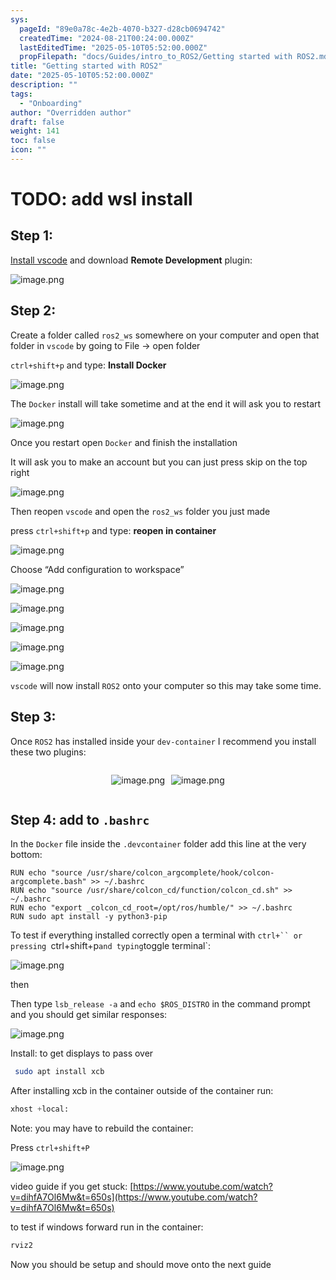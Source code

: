 ```yaml
---
sys:
  pageId: "89e0a78c-4e2b-4070-b327-d28cb0694742"
  createdTime: "2024-08-21T00:24:00.000Z"
  lastEditedTime: "2025-05-10T05:52:00.000Z"
  propFilepath: "docs/Guides/intro_to_ROS2/Getting started with ROS2.md"
title: "Getting started with ROS2"
date: "2025-05-10T05:52:00.000Z"
description: ""
tags:
  - "Onboarding"
author: "Overridden author"
draft: false
weight: 141
toc: false
icon: ""
---
```


# TODO: add wsl install

## Step 1:

[Install vscode](https://code.visualstudio.com/download) and download **Remote Development** plugin:

![image.png](https://prod-files-secure.s3.us-west-2.amazonaws.com/d518164a-d88e-44d1-a4ee-3adb3bd8bce0/efb52993-1881-4a40-b95e-6f020334f022/image.png?X-Amz-Algorithm=AWS4-HMAC-SHA256&X-Amz-Content-Sha256=UNSIGNED-PAYLOAD&X-Amz-Credential=ASIAZI2LB466UA4TWZG6%2F20250602%2Fus-west-2%2Fs3%2Faws4_request&X-Amz-Date=20250602T042030Z&X-Amz-Expires=3600&X-Amz-Security-Token=IQoJb3JpZ2luX2VjEBsaCXVzLXdlc3QtMiJIMEYCIQCQVcixe6fJBiyJN8Dm86a8U%2Fyo%2F17NaWS5MkeBpZH6bgIhAOVxMHI2iv6rwHKmpBV0LjLh5DlamSLbhIFG057OeUM6KogECOT%2F%2F%2F%2F%2F%2F%2F%2F%2F%2FwEQABoMNjM3NDIzMTgzODA1IgzDaKoTuNKhsWA%2F0mAq3AMOz5ld3BC1jwlViWEgACsv1kcbKVRfvdvm0WMw496FZWPwdZz4JfrQZedvdr%2FUoUw3O%2BrRxVFV871J4F1dvpxMLOtWbGVK51KgfVW66wr%2FYpalsSkmcayVxSjZv0AHdrOCxJrtQ39YUaA5EWhzGqa0eiuPMNFPZI13jqGcpsuITN4MdAYmtGSNdUhaUyct0I8Vkc3xRtUyuOkEHjmgjtnVraxq4AvduzJ0689hZgmmOw7SueHi%2Bwd6cvfEDa48p%2BCJP2i53krV4E2y5Z0moYlN%2BExQkAQAc%2B83aHoUNLNf7JyOS4nCr%2FXHXiw5MdHJGdx4AcJJ3c9RWpuCSYMxJ0L4g11zlRSulhjc83wouZioUT1lSj97YOBGwmv%2B3ugtXzyM1jbfM42ffPGx498rNKUvM2sMhxaKGshQEUFn9HydinMUdl3Cw9IiY10B%2B9CACVIMhobTWdAr9tJ9935hFy20bgL8toMEqi6fU2TuhBl1SbX6f%2FhaVHxNsDKaIcKjnV7EWQda%2FdOGZRpNzwLEURDb8oFkIe5uxzvlI%2B3JHWBTXU7Met9%2FlZZOc4x%2F7r6%2FSt9Wx8on8XJdQx%2FpI8fVzdUBjoGKaqB4axhtSXIovCAtBDAuARvU0AIu2B%2FWIjC5r%2FTBBjqkAblefBI3JcQGnkdsFpY5Kk3gbjJqqsj16Jz8HN530fmr9skhexLpeoGQFLGT0nlm4HavW73GzTZU1xi3kgqPoHeNvMSNxNNnieqd3Ve5QCaLP44VVfUsZ3wHnvQZ5y7iKZ9CSSTVW1zUkf0uk5%2F3b4ota%2Fe8Omo33bIamIivDuxCiapT3TJgtWKd7EJZ7wPUSXJ1d6LGZNOn7TOo5Q8qS7VXjXh%2F&X-Amz-Signature=b655d9162aad17754a2360d98b2e22a27cdec8e24c4453e275b4cf0065c933a6&X-Amz-SignedHeaders=host&x-id=GetObject)

## Step 2:

Create a folder called `ros2_ws` somewhere on your computer and open that folder in `vscode` by going to File → open folder 

`ctrl+shift+p` and type: **Install Docker**

![image.png](https://prod-files-secure.s3.us-west-2.amazonaws.com/d518164a-d88e-44d1-a4ee-3adb3bd8bce0/2269dc0e-1cd5-47ff-bceb-c04ad9b2eab0/image.png?X-Amz-Algorithm=AWS4-HMAC-SHA256&X-Amz-Content-Sha256=UNSIGNED-PAYLOAD&X-Amz-Credential=ASIAZI2LB466UA4TWZG6%2F20250602%2Fus-west-2%2Fs3%2Faws4_request&X-Amz-Date=20250602T042030Z&X-Amz-Expires=3600&X-Amz-Security-Token=IQoJb3JpZ2luX2VjEBsaCXVzLXdlc3QtMiJIMEYCIQCQVcixe6fJBiyJN8Dm86a8U%2Fyo%2F17NaWS5MkeBpZH6bgIhAOVxMHI2iv6rwHKmpBV0LjLh5DlamSLbhIFG057OeUM6KogECOT%2F%2F%2F%2F%2F%2F%2F%2F%2F%2FwEQABoMNjM3NDIzMTgzODA1IgzDaKoTuNKhsWA%2F0mAq3AMOz5ld3BC1jwlViWEgACsv1kcbKVRfvdvm0WMw496FZWPwdZz4JfrQZedvdr%2FUoUw3O%2BrRxVFV871J4F1dvpxMLOtWbGVK51KgfVW66wr%2FYpalsSkmcayVxSjZv0AHdrOCxJrtQ39YUaA5EWhzGqa0eiuPMNFPZI13jqGcpsuITN4MdAYmtGSNdUhaUyct0I8Vkc3xRtUyuOkEHjmgjtnVraxq4AvduzJ0689hZgmmOw7SueHi%2Bwd6cvfEDa48p%2BCJP2i53krV4E2y5Z0moYlN%2BExQkAQAc%2B83aHoUNLNf7JyOS4nCr%2FXHXiw5MdHJGdx4AcJJ3c9RWpuCSYMxJ0L4g11zlRSulhjc83wouZioUT1lSj97YOBGwmv%2B3ugtXzyM1jbfM42ffPGx498rNKUvM2sMhxaKGshQEUFn9HydinMUdl3Cw9IiY10B%2B9CACVIMhobTWdAr9tJ9935hFy20bgL8toMEqi6fU2TuhBl1SbX6f%2FhaVHxNsDKaIcKjnV7EWQda%2FdOGZRpNzwLEURDb8oFkIe5uxzvlI%2B3JHWBTXU7Met9%2FlZZOc4x%2F7r6%2FSt9Wx8on8XJdQx%2FpI8fVzdUBjoGKaqB4axhtSXIovCAtBDAuARvU0AIu2B%2FWIjC5r%2FTBBjqkAblefBI3JcQGnkdsFpY5Kk3gbjJqqsj16Jz8HN530fmr9skhexLpeoGQFLGT0nlm4HavW73GzTZU1xi3kgqPoHeNvMSNxNNnieqd3Ve5QCaLP44VVfUsZ3wHnvQZ5y7iKZ9CSSTVW1zUkf0uk5%2F3b4ota%2Fe8Omo33bIamIivDuxCiapT3TJgtWKd7EJZ7wPUSXJ1d6LGZNOn7TOo5Q8qS7VXjXh%2F&X-Amz-Signature=d79b7af529b641e1d31f4c0526ba67a915fffe167a2aab388b66c49e938694b5&X-Amz-SignedHeaders=host&x-id=GetObject)

The `Docker` install will take sometime and at the end it will ask you to restart

![image.png](https://prod-files-secure.s3.us-west-2.amazonaws.com/d518164a-d88e-44d1-a4ee-3adb3bd8bce0/ed233f78-be33-4b1f-b89c-9c346c0e961e/image.png?X-Amz-Algorithm=AWS4-HMAC-SHA256&X-Amz-Content-Sha256=UNSIGNED-PAYLOAD&X-Amz-Credential=ASIAZI2LB466UA4TWZG6%2F20250602%2Fus-west-2%2Fs3%2Faws4_request&X-Amz-Date=20250602T042030Z&X-Amz-Expires=3600&X-Amz-Security-Token=IQoJb3JpZ2luX2VjEBsaCXVzLXdlc3QtMiJIMEYCIQCQVcixe6fJBiyJN8Dm86a8U%2Fyo%2F17NaWS5MkeBpZH6bgIhAOVxMHI2iv6rwHKmpBV0LjLh5DlamSLbhIFG057OeUM6KogECOT%2F%2F%2F%2F%2F%2F%2F%2F%2F%2FwEQABoMNjM3NDIzMTgzODA1IgzDaKoTuNKhsWA%2F0mAq3AMOz5ld3BC1jwlViWEgACsv1kcbKVRfvdvm0WMw496FZWPwdZz4JfrQZedvdr%2FUoUw3O%2BrRxVFV871J4F1dvpxMLOtWbGVK51KgfVW66wr%2FYpalsSkmcayVxSjZv0AHdrOCxJrtQ39YUaA5EWhzGqa0eiuPMNFPZI13jqGcpsuITN4MdAYmtGSNdUhaUyct0I8Vkc3xRtUyuOkEHjmgjtnVraxq4AvduzJ0689hZgmmOw7SueHi%2Bwd6cvfEDa48p%2BCJP2i53krV4E2y5Z0moYlN%2BExQkAQAc%2B83aHoUNLNf7JyOS4nCr%2FXHXiw5MdHJGdx4AcJJ3c9RWpuCSYMxJ0L4g11zlRSulhjc83wouZioUT1lSj97YOBGwmv%2B3ugtXzyM1jbfM42ffPGx498rNKUvM2sMhxaKGshQEUFn9HydinMUdl3Cw9IiY10B%2B9CACVIMhobTWdAr9tJ9935hFy20bgL8toMEqi6fU2TuhBl1SbX6f%2FhaVHxNsDKaIcKjnV7EWQda%2FdOGZRpNzwLEURDb8oFkIe5uxzvlI%2B3JHWBTXU7Met9%2FlZZOc4x%2F7r6%2FSt9Wx8on8XJdQx%2FpI8fVzdUBjoGKaqB4axhtSXIovCAtBDAuARvU0AIu2B%2FWIjC5r%2FTBBjqkAblefBI3JcQGnkdsFpY5Kk3gbjJqqsj16Jz8HN530fmr9skhexLpeoGQFLGT0nlm4HavW73GzTZU1xi3kgqPoHeNvMSNxNNnieqd3Ve5QCaLP44VVfUsZ3wHnvQZ5y7iKZ9CSSTVW1zUkf0uk5%2F3b4ota%2Fe8Omo33bIamIivDuxCiapT3TJgtWKd7EJZ7wPUSXJ1d6LGZNOn7TOo5Q8qS7VXjXh%2F&X-Amz-Signature=2fe568618d8c8682d058237e990b7280854016c8b9513c0cd7a254b8493a7232&X-Amz-SignedHeaders=host&x-id=GetObject)

Once you restart open `Docker` and finish the installation

It will ask you to make an account but you can just press skip on the top right

![image.png](https://prod-files-secure.s3.us-west-2.amazonaws.com/d518164a-d88e-44d1-a4ee-3adb3bd8bce0/21010ad9-1659-4fd9-9f59-9932a09b2a3d/image.png?X-Amz-Algorithm=AWS4-HMAC-SHA256&X-Amz-Content-Sha256=UNSIGNED-PAYLOAD&X-Amz-Credential=ASIAZI2LB466UA4TWZG6%2F20250602%2Fus-west-2%2Fs3%2Faws4_request&X-Amz-Date=20250602T042030Z&X-Amz-Expires=3600&X-Amz-Security-Token=IQoJb3JpZ2luX2VjEBsaCXVzLXdlc3QtMiJIMEYCIQCQVcixe6fJBiyJN8Dm86a8U%2Fyo%2F17NaWS5MkeBpZH6bgIhAOVxMHI2iv6rwHKmpBV0LjLh5DlamSLbhIFG057OeUM6KogECOT%2F%2F%2F%2F%2F%2F%2F%2F%2F%2FwEQABoMNjM3NDIzMTgzODA1IgzDaKoTuNKhsWA%2F0mAq3AMOz5ld3BC1jwlViWEgACsv1kcbKVRfvdvm0WMw496FZWPwdZz4JfrQZedvdr%2FUoUw3O%2BrRxVFV871J4F1dvpxMLOtWbGVK51KgfVW66wr%2FYpalsSkmcayVxSjZv0AHdrOCxJrtQ39YUaA5EWhzGqa0eiuPMNFPZI13jqGcpsuITN4MdAYmtGSNdUhaUyct0I8Vkc3xRtUyuOkEHjmgjtnVraxq4AvduzJ0689hZgmmOw7SueHi%2Bwd6cvfEDa48p%2BCJP2i53krV4E2y5Z0moYlN%2BExQkAQAc%2B83aHoUNLNf7JyOS4nCr%2FXHXiw5MdHJGdx4AcJJ3c9RWpuCSYMxJ0L4g11zlRSulhjc83wouZioUT1lSj97YOBGwmv%2B3ugtXzyM1jbfM42ffPGx498rNKUvM2sMhxaKGshQEUFn9HydinMUdl3Cw9IiY10B%2B9CACVIMhobTWdAr9tJ9935hFy20bgL8toMEqi6fU2TuhBl1SbX6f%2FhaVHxNsDKaIcKjnV7EWQda%2FdOGZRpNzwLEURDb8oFkIe5uxzvlI%2B3JHWBTXU7Met9%2FlZZOc4x%2F7r6%2FSt9Wx8on8XJdQx%2FpI8fVzdUBjoGKaqB4axhtSXIovCAtBDAuARvU0AIu2B%2FWIjC5r%2FTBBjqkAblefBI3JcQGnkdsFpY5Kk3gbjJqqsj16Jz8HN530fmr9skhexLpeoGQFLGT0nlm4HavW73GzTZU1xi3kgqPoHeNvMSNxNNnieqd3Ve5QCaLP44VVfUsZ3wHnvQZ5y7iKZ9CSSTVW1zUkf0uk5%2F3b4ota%2Fe8Omo33bIamIivDuxCiapT3TJgtWKd7EJZ7wPUSXJ1d6LGZNOn7TOo5Q8qS7VXjXh%2F&X-Amz-Signature=1067c35651f185f2e8284257fef34580ea26bf08235cc5b8e081339c66ef1e56&X-Amz-SignedHeaders=host&x-id=GetObject)

Then reopen `vscode` and open the `ros2_ws` folder you just made

press `ctrl+shift+p` and type: **reopen in container**

![image.png](https://prod-files-secure.s3.us-west-2.amazonaws.com/d518164a-d88e-44d1-a4ee-3adb3bd8bce0/4e93b8c2-41ad-488c-8095-c74205196118/image.png?X-Amz-Algorithm=AWS4-HMAC-SHA256&X-Amz-Content-Sha256=UNSIGNED-PAYLOAD&X-Amz-Credential=ASIAZI2LB466UA4TWZG6%2F20250602%2Fus-west-2%2Fs3%2Faws4_request&X-Amz-Date=20250602T042030Z&X-Amz-Expires=3600&X-Amz-Security-Token=IQoJb3JpZ2luX2VjEBsaCXVzLXdlc3QtMiJIMEYCIQCQVcixe6fJBiyJN8Dm86a8U%2Fyo%2F17NaWS5MkeBpZH6bgIhAOVxMHI2iv6rwHKmpBV0LjLh5DlamSLbhIFG057OeUM6KogECOT%2F%2F%2F%2F%2F%2F%2F%2F%2F%2FwEQABoMNjM3NDIzMTgzODA1IgzDaKoTuNKhsWA%2F0mAq3AMOz5ld3BC1jwlViWEgACsv1kcbKVRfvdvm0WMw496FZWPwdZz4JfrQZedvdr%2FUoUw3O%2BrRxVFV871J4F1dvpxMLOtWbGVK51KgfVW66wr%2FYpalsSkmcayVxSjZv0AHdrOCxJrtQ39YUaA5EWhzGqa0eiuPMNFPZI13jqGcpsuITN4MdAYmtGSNdUhaUyct0I8Vkc3xRtUyuOkEHjmgjtnVraxq4AvduzJ0689hZgmmOw7SueHi%2Bwd6cvfEDa48p%2BCJP2i53krV4E2y5Z0moYlN%2BExQkAQAc%2B83aHoUNLNf7JyOS4nCr%2FXHXiw5MdHJGdx4AcJJ3c9RWpuCSYMxJ0L4g11zlRSulhjc83wouZioUT1lSj97YOBGwmv%2B3ugtXzyM1jbfM42ffPGx498rNKUvM2sMhxaKGshQEUFn9HydinMUdl3Cw9IiY10B%2B9CACVIMhobTWdAr9tJ9935hFy20bgL8toMEqi6fU2TuhBl1SbX6f%2FhaVHxNsDKaIcKjnV7EWQda%2FdOGZRpNzwLEURDb8oFkIe5uxzvlI%2B3JHWBTXU7Met9%2FlZZOc4x%2F7r6%2FSt9Wx8on8XJdQx%2FpI8fVzdUBjoGKaqB4axhtSXIovCAtBDAuARvU0AIu2B%2FWIjC5r%2FTBBjqkAblefBI3JcQGnkdsFpY5Kk3gbjJqqsj16Jz8HN530fmr9skhexLpeoGQFLGT0nlm4HavW73GzTZU1xi3kgqPoHeNvMSNxNNnieqd3Ve5QCaLP44VVfUsZ3wHnvQZ5y7iKZ9CSSTVW1zUkf0uk5%2F3b4ota%2Fe8Omo33bIamIivDuxCiapT3TJgtWKd7EJZ7wPUSXJ1d6LGZNOn7TOo5Q8qS7VXjXh%2F&X-Amz-Signature=9e122b10acec8cc9ac76577baf427c8fc183852c95c3fb594be498984205b758&X-Amz-SignedHeaders=host&x-id=GetObject)

Choose “Add configuration to workspace”

![image.png](https://prod-files-secure.s3.us-west-2.amazonaws.com/d518164a-d88e-44d1-a4ee-3adb3bd8bce0/9560b282-5060-4989-ba37-97e7b2c22476/image.png?X-Amz-Algorithm=AWS4-HMAC-SHA256&X-Amz-Content-Sha256=UNSIGNED-PAYLOAD&X-Amz-Credential=ASIAZI2LB466UA4TWZG6%2F20250602%2Fus-west-2%2Fs3%2Faws4_request&X-Amz-Date=20250602T042030Z&X-Amz-Expires=3600&X-Amz-Security-Token=IQoJb3JpZ2luX2VjEBsaCXVzLXdlc3QtMiJIMEYCIQCQVcixe6fJBiyJN8Dm86a8U%2Fyo%2F17NaWS5MkeBpZH6bgIhAOVxMHI2iv6rwHKmpBV0LjLh5DlamSLbhIFG057OeUM6KogECOT%2F%2F%2F%2F%2F%2F%2F%2F%2F%2FwEQABoMNjM3NDIzMTgzODA1IgzDaKoTuNKhsWA%2F0mAq3AMOz5ld3BC1jwlViWEgACsv1kcbKVRfvdvm0WMw496FZWPwdZz4JfrQZedvdr%2FUoUw3O%2BrRxVFV871J4F1dvpxMLOtWbGVK51KgfVW66wr%2FYpalsSkmcayVxSjZv0AHdrOCxJrtQ39YUaA5EWhzGqa0eiuPMNFPZI13jqGcpsuITN4MdAYmtGSNdUhaUyct0I8Vkc3xRtUyuOkEHjmgjtnVraxq4AvduzJ0689hZgmmOw7SueHi%2Bwd6cvfEDa48p%2BCJP2i53krV4E2y5Z0moYlN%2BExQkAQAc%2B83aHoUNLNf7JyOS4nCr%2FXHXiw5MdHJGdx4AcJJ3c9RWpuCSYMxJ0L4g11zlRSulhjc83wouZioUT1lSj97YOBGwmv%2B3ugtXzyM1jbfM42ffPGx498rNKUvM2sMhxaKGshQEUFn9HydinMUdl3Cw9IiY10B%2B9CACVIMhobTWdAr9tJ9935hFy20bgL8toMEqi6fU2TuhBl1SbX6f%2FhaVHxNsDKaIcKjnV7EWQda%2FdOGZRpNzwLEURDb8oFkIe5uxzvlI%2B3JHWBTXU7Met9%2FlZZOc4x%2F7r6%2FSt9Wx8on8XJdQx%2FpI8fVzdUBjoGKaqB4axhtSXIovCAtBDAuARvU0AIu2B%2FWIjC5r%2FTBBjqkAblefBI3JcQGnkdsFpY5Kk3gbjJqqsj16Jz8HN530fmr9skhexLpeoGQFLGT0nlm4HavW73GzTZU1xi3kgqPoHeNvMSNxNNnieqd3Ve5QCaLP44VVfUsZ3wHnvQZ5y7iKZ9CSSTVW1zUkf0uk5%2F3b4ota%2Fe8Omo33bIamIivDuxCiapT3TJgtWKd7EJZ7wPUSXJ1d6LGZNOn7TOo5Q8qS7VXjXh%2F&X-Amz-Signature=bb1c83bca6a960e2d197f8005819b1a3600cc5030e9358e31ab5648e2eb4dd3a&X-Amz-SignedHeaders=host&x-id=GetObject)

![image.png](https://prod-files-secure.s3.us-west-2.amazonaws.com/d518164a-d88e-44d1-a4ee-3adb3bd8bce0/2ee63f81-886b-48e8-a553-dc6e5eac99e4/image.png?X-Amz-Algorithm=AWS4-HMAC-SHA256&X-Amz-Content-Sha256=UNSIGNED-PAYLOAD&X-Amz-Credential=ASIAZI2LB466UA4TWZG6%2F20250602%2Fus-west-2%2Fs3%2Faws4_request&X-Amz-Date=20250602T042030Z&X-Amz-Expires=3600&X-Amz-Security-Token=IQoJb3JpZ2luX2VjEBsaCXVzLXdlc3QtMiJIMEYCIQCQVcixe6fJBiyJN8Dm86a8U%2Fyo%2F17NaWS5MkeBpZH6bgIhAOVxMHI2iv6rwHKmpBV0LjLh5DlamSLbhIFG057OeUM6KogECOT%2F%2F%2F%2F%2F%2F%2F%2F%2F%2FwEQABoMNjM3NDIzMTgzODA1IgzDaKoTuNKhsWA%2F0mAq3AMOz5ld3BC1jwlViWEgACsv1kcbKVRfvdvm0WMw496FZWPwdZz4JfrQZedvdr%2FUoUw3O%2BrRxVFV871J4F1dvpxMLOtWbGVK51KgfVW66wr%2FYpalsSkmcayVxSjZv0AHdrOCxJrtQ39YUaA5EWhzGqa0eiuPMNFPZI13jqGcpsuITN4MdAYmtGSNdUhaUyct0I8Vkc3xRtUyuOkEHjmgjtnVraxq4AvduzJ0689hZgmmOw7SueHi%2Bwd6cvfEDa48p%2BCJP2i53krV4E2y5Z0moYlN%2BExQkAQAc%2B83aHoUNLNf7JyOS4nCr%2FXHXiw5MdHJGdx4AcJJ3c9RWpuCSYMxJ0L4g11zlRSulhjc83wouZioUT1lSj97YOBGwmv%2B3ugtXzyM1jbfM42ffPGx498rNKUvM2sMhxaKGshQEUFn9HydinMUdl3Cw9IiY10B%2B9CACVIMhobTWdAr9tJ9935hFy20bgL8toMEqi6fU2TuhBl1SbX6f%2FhaVHxNsDKaIcKjnV7EWQda%2FdOGZRpNzwLEURDb8oFkIe5uxzvlI%2B3JHWBTXU7Met9%2FlZZOc4x%2F7r6%2FSt9Wx8on8XJdQx%2FpI8fVzdUBjoGKaqB4axhtSXIovCAtBDAuARvU0AIu2B%2FWIjC5r%2FTBBjqkAblefBI3JcQGnkdsFpY5Kk3gbjJqqsj16Jz8HN530fmr9skhexLpeoGQFLGT0nlm4HavW73GzTZU1xi3kgqPoHeNvMSNxNNnieqd3Ve5QCaLP44VVfUsZ3wHnvQZ5y7iKZ9CSSTVW1zUkf0uk5%2F3b4ota%2Fe8Omo33bIamIivDuxCiapT3TJgtWKd7EJZ7wPUSXJ1d6LGZNOn7TOo5Q8qS7VXjXh%2F&X-Amz-Signature=9b78f332389c174566788a4367f085a6c24c86a72b0a60e138303bf0a76249f8&X-Amz-SignedHeaders=host&x-id=GetObject)

![image.png](https://prod-files-secure.s3.us-west-2.amazonaws.com/d518164a-d88e-44d1-a4ee-3adb3bd8bce0/ae1580b2-b048-407e-aed9-b584224a7a04/image.png?X-Amz-Algorithm=AWS4-HMAC-SHA256&X-Amz-Content-Sha256=UNSIGNED-PAYLOAD&X-Amz-Credential=ASIAZI2LB466UA4TWZG6%2F20250602%2Fus-west-2%2Fs3%2Faws4_request&X-Amz-Date=20250602T042030Z&X-Amz-Expires=3600&X-Amz-Security-Token=IQoJb3JpZ2luX2VjEBsaCXVzLXdlc3QtMiJIMEYCIQCQVcixe6fJBiyJN8Dm86a8U%2Fyo%2F17NaWS5MkeBpZH6bgIhAOVxMHI2iv6rwHKmpBV0LjLh5DlamSLbhIFG057OeUM6KogECOT%2F%2F%2F%2F%2F%2F%2F%2F%2F%2FwEQABoMNjM3NDIzMTgzODA1IgzDaKoTuNKhsWA%2F0mAq3AMOz5ld3BC1jwlViWEgACsv1kcbKVRfvdvm0WMw496FZWPwdZz4JfrQZedvdr%2FUoUw3O%2BrRxVFV871J4F1dvpxMLOtWbGVK51KgfVW66wr%2FYpalsSkmcayVxSjZv0AHdrOCxJrtQ39YUaA5EWhzGqa0eiuPMNFPZI13jqGcpsuITN4MdAYmtGSNdUhaUyct0I8Vkc3xRtUyuOkEHjmgjtnVraxq4AvduzJ0689hZgmmOw7SueHi%2Bwd6cvfEDa48p%2BCJP2i53krV4E2y5Z0moYlN%2BExQkAQAc%2B83aHoUNLNf7JyOS4nCr%2FXHXiw5MdHJGdx4AcJJ3c9RWpuCSYMxJ0L4g11zlRSulhjc83wouZioUT1lSj97YOBGwmv%2B3ugtXzyM1jbfM42ffPGx498rNKUvM2sMhxaKGshQEUFn9HydinMUdl3Cw9IiY10B%2B9CACVIMhobTWdAr9tJ9935hFy20bgL8toMEqi6fU2TuhBl1SbX6f%2FhaVHxNsDKaIcKjnV7EWQda%2FdOGZRpNzwLEURDb8oFkIe5uxzvlI%2B3JHWBTXU7Met9%2FlZZOc4x%2F7r6%2FSt9Wx8on8XJdQx%2FpI8fVzdUBjoGKaqB4axhtSXIovCAtBDAuARvU0AIu2B%2FWIjC5r%2FTBBjqkAblefBI3JcQGnkdsFpY5Kk3gbjJqqsj16Jz8HN530fmr9skhexLpeoGQFLGT0nlm4HavW73GzTZU1xi3kgqPoHeNvMSNxNNnieqd3Ve5QCaLP44VVfUsZ3wHnvQZ5y7iKZ9CSSTVW1zUkf0uk5%2F3b4ota%2Fe8Omo33bIamIivDuxCiapT3TJgtWKd7EJZ7wPUSXJ1d6LGZNOn7TOo5Q8qS7VXjXh%2F&X-Amz-Signature=afcb7d823dc5bf406c642c745d2d686d7652a23da7f42d38fee54b1ae651e986&X-Amz-SignedHeaders=host&x-id=GetObject)

![image.png](https://prod-files-secure.s3.us-west-2.amazonaws.com/d518164a-d88e-44d1-a4ee-3adb3bd8bce0/53255b28-f75e-430f-b9e3-c0ac8577e42b/image.png?X-Amz-Algorithm=AWS4-HMAC-SHA256&X-Amz-Content-Sha256=UNSIGNED-PAYLOAD&X-Amz-Credential=ASIAZI2LB466UA4TWZG6%2F20250602%2Fus-west-2%2Fs3%2Faws4_request&X-Amz-Date=20250602T042030Z&X-Amz-Expires=3600&X-Amz-Security-Token=IQoJb3JpZ2luX2VjEBsaCXVzLXdlc3QtMiJIMEYCIQCQVcixe6fJBiyJN8Dm86a8U%2Fyo%2F17NaWS5MkeBpZH6bgIhAOVxMHI2iv6rwHKmpBV0LjLh5DlamSLbhIFG057OeUM6KogECOT%2F%2F%2F%2F%2F%2F%2F%2F%2F%2FwEQABoMNjM3NDIzMTgzODA1IgzDaKoTuNKhsWA%2F0mAq3AMOz5ld3BC1jwlViWEgACsv1kcbKVRfvdvm0WMw496FZWPwdZz4JfrQZedvdr%2FUoUw3O%2BrRxVFV871J4F1dvpxMLOtWbGVK51KgfVW66wr%2FYpalsSkmcayVxSjZv0AHdrOCxJrtQ39YUaA5EWhzGqa0eiuPMNFPZI13jqGcpsuITN4MdAYmtGSNdUhaUyct0I8Vkc3xRtUyuOkEHjmgjtnVraxq4AvduzJ0689hZgmmOw7SueHi%2Bwd6cvfEDa48p%2BCJP2i53krV4E2y5Z0moYlN%2BExQkAQAc%2B83aHoUNLNf7JyOS4nCr%2FXHXiw5MdHJGdx4AcJJ3c9RWpuCSYMxJ0L4g11zlRSulhjc83wouZioUT1lSj97YOBGwmv%2B3ugtXzyM1jbfM42ffPGx498rNKUvM2sMhxaKGshQEUFn9HydinMUdl3Cw9IiY10B%2B9CACVIMhobTWdAr9tJ9935hFy20bgL8toMEqi6fU2TuhBl1SbX6f%2FhaVHxNsDKaIcKjnV7EWQda%2FdOGZRpNzwLEURDb8oFkIe5uxzvlI%2B3JHWBTXU7Met9%2FlZZOc4x%2F7r6%2FSt9Wx8on8XJdQx%2FpI8fVzdUBjoGKaqB4axhtSXIovCAtBDAuARvU0AIu2B%2FWIjC5r%2FTBBjqkAblefBI3JcQGnkdsFpY5Kk3gbjJqqsj16Jz8HN530fmr9skhexLpeoGQFLGT0nlm4HavW73GzTZU1xi3kgqPoHeNvMSNxNNnieqd3Ve5QCaLP44VVfUsZ3wHnvQZ5y7iKZ9CSSTVW1zUkf0uk5%2F3b4ota%2Fe8Omo33bIamIivDuxCiapT3TJgtWKd7EJZ7wPUSXJ1d6LGZNOn7TOo5Q8qS7VXjXh%2F&X-Amz-Signature=e0f8fc5cbc7850e6dafa658e755fa1d74988902b0d7195e3478715c4e418a7e6&X-Amz-SignedHeaders=host&x-id=GetObject)

![image.png](https://prod-files-secure.s3.us-west-2.amazonaws.com/d518164a-d88e-44d1-a4ee-3adb3bd8bce0/7c562767-5af9-4ffb-97d1-327bcdf4ee00/image.png?X-Amz-Algorithm=AWS4-HMAC-SHA256&X-Amz-Content-Sha256=UNSIGNED-PAYLOAD&X-Amz-Credential=ASIAZI2LB466UA4TWZG6%2F20250602%2Fus-west-2%2Fs3%2Faws4_request&X-Amz-Date=20250602T042030Z&X-Amz-Expires=3600&X-Amz-Security-Token=IQoJb3JpZ2luX2VjEBsaCXVzLXdlc3QtMiJIMEYCIQCQVcixe6fJBiyJN8Dm86a8U%2Fyo%2F17NaWS5MkeBpZH6bgIhAOVxMHI2iv6rwHKmpBV0LjLh5DlamSLbhIFG057OeUM6KogECOT%2F%2F%2F%2F%2F%2F%2F%2F%2F%2FwEQABoMNjM3NDIzMTgzODA1IgzDaKoTuNKhsWA%2F0mAq3AMOz5ld3BC1jwlViWEgACsv1kcbKVRfvdvm0WMw496FZWPwdZz4JfrQZedvdr%2FUoUw3O%2BrRxVFV871J4F1dvpxMLOtWbGVK51KgfVW66wr%2FYpalsSkmcayVxSjZv0AHdrOCxJrtQ39YUaA5EWhzGqa0eiuPMNFPZI13jqGcpsuITN4MdAYmtGSNdUhaUyct0I8Vkc3xRtUyuOkEHjmgjtnVraxq4AvduzJ0689hZgmmOw7SueHi%2Bwd6cvfEDa48p%2BCJP2i53krV4E2y5Z0moYlN%2BExQkAQAc%2B83aHoUNLNf7JyOS4nCr%2FXHXiw5MdHJGdx4AcJJ3c9RWpuCSYMxJ0L4g11zlRSulhjc83wouZioUT1lSj97YOBGwmv%2B3ugtXzyM1jbfM42ffPGx498rNKUvM2sMhxaKGshQEUFn9HydinMUdl3Cw9IiY10B%2B9CACVIMhobTWdAr9tJ9935hFy20bgL8toMEqi6fU2TuhBl1SbX6f%2FhaVHxNsDKaIcKjnV7EWQda%2FdOGZRpNzwLEURDb8oFkIe5uxzvlI%2B3JHWBTXU7Met9%2FlZZOc4x%2F7r6%2FSt9Wx8on8XJdQx%2FpI8fVzdUBjoGKaqB4axhtSXIovCAtBDAuARvU0AIu2B%2FWIjC5r%2FTBBjqkAblefBI3JcQGnkdsFpY5Kk3gbjJqqsj16Jz8HN530fmr9skhexLpeoGQFLGT0nlm4HavW73GzTZU1xi3kgqPoHeNvMSNxNNnieqd3Ve5QCaLP44VVfUsZ3wHnvQZ5y7iKZ9CSSTVW1zUkf0uk5%2F3b4ota%2Fe8Omo33bIamIivDuxCiapT3TJgtWKd7EJZ7wPUSXJ1d6LGZNOn7TOo5Q8qS7VXjXh%2F&X-Amz-Signature=3f0c7b9301b1ecd4b541a754362791c0f1fd1ab861d9439f185710d4ebfd0839&X-Amz-SignedHeaders=host&x-id=GetObject)

`vscode` will now install `ROS2` onto your computer so this may take some time.

## Step 3:

Once `ROS2` has installed inside your `dev-container` I recommend you install these two plugins:

<div style="display: flex;flex-direction: row; column-gap:10px; max-width: 630px;justify-content: center;">
<div>

![image.png](https://prod-files-secure.s3.us-west-2.amazonaws.com/d518164a-d88e-44d1-a4ee-3adb3bd8bce0/3fc3d550-5a54-4ba1-ba6b-faa01cdb7369/image.png?X-Amz-Algorithm=AWS4-HMAC-SHA256&X-Amz-Content-Sha256=UNSIGNED-PAYLOAD&X-Amz-Credential=ASIAZI2LB46657P5DICJ%2F20250602%2Fus-west-2%2Fs3%2Faws4_request&X-Amz-Date=20250602T042031Z&X-Amz-Expires=3600&X-Amz-Security-Token=IQoJb3JpZ2luX2VjEBsaCXVzLXdlc3QtMiJIMEYCIQDQL7dl%2BwH%2BAl3SGvtuhqkVqEBlDlwfVEu%2BvubntpNzAgIhAOY9GlmwjX7A1XLFc5633tNuNE4NKqUH66ef3LU5jhSNKogECOT%2F%2F%2F%2F%2F%2F%2F%2F%2F%2FwEQABoMNjM3NDIzMTgzODA1IgzwbWjT6%2FhrORQ84TQq3AMrJmXUVKkGHeByLFnUoAh50IMFYYDG99sYfJws7BScZc6vvHTHobeD2HkXnn0nGGYDiHLNaH5sVTW0yXkF9W%2Bf3k4Fl8vVejTVfPBKHdt2v0qoh6bD97fijCjNCEYiKy2fmjXMOjZOwtqZVeDAXlFpR62zFCZPFr0g1IrdiweiR5UY2q9owh0hYN0bt1rXxT6798%2FenvicVvIpTWoKE6N3wgzkcP9JrRCzCsf5mZbSq1qjire3Zg5a%2BACsuCVbq1bDpVNxHb9yHbGdq5QjP6ayqhqVYvLgfYoqpvLo%2Fd35JFFJr6HX49x7vhyL2ADcUKf8r3W%2Fs9cZ6XzhiibxkwYb%2FynzO0%2FlknxjHd16bF7%2FP4l2zwH2nJG03f32wb6Iyet%2Bx10XoeRaDFdwjpjKA4Bd8C41Woz68YazLMAS05SuPEq%2BrCcipkOZjg45epvZmn2VD5ySxGZPcTeBRZJJRAQ%2FTqjsr0ODUXyBPI5JmRYaaEfAtyA7QaouyN%2FGGW0QHWMPbjkvf3rdyEtA83yd8pxQhHBga9XxRjUqFq03x8Kax0bsSppAV5TXAb5G4aTyLeypaQR%2Bng37voyj7IsJcyYhavTrU8ZahGb5dnraVnrEw90ZH1HxQvNs3S0fuTCdr%2FTBBjqkAay4FGpi4vvSgkjl2t30whsFpctFtudlklFwQlmkL%2BtqKzps5qrFdqPSMcx8X8YE6yiWiildHthhI1M4YOk7OkJxyzNv6qpZpuOcvYIpf8z%2Ba3GuusEng%2B%2BnRYZ8LBhxYSykqSFHOVRzZdhKWQtEutyynk7LlA8UjLkToosgcCfJ6tRIQvlZg7pl1H5408Do9kcSBq56ogrkQQdN81gJRcNOJmK4&X-Amz-Signature=00e1ec445a27d8e73cad79f13624a8997c5137950bf473897800073ce64b0eca&X-Amz-SignedHeaders=host&x-id=GetObject)

</div>
<div>

![image.png](https://prod-files-secure.s3.us-west-2.amazonaws.com/d518164a-d88e-44d1-a4ee-3adb3bd8bce0/d994cc66-13c2-4093-a5a3-f84cf4601a82/image.png?X-Amz-Algorithm=AWS4-HMAC-SHA256&X-Amz-Content-Sha256=UNSIGNED-PAYLOAD&X-Amz-Credential=ASIAZI2LB466QL7YN2BL%2F20250602%2Fus-west-2%2Fs3%2Faws4_request&X-Amz-Date=20250602T042032Z&X-Amz-Expires=3600&X-Amz-Security-Token=IQoJb3JpZ2luX2VjEBsaCXVzLXdlc3QtMiJHMEUCIGaZQG2Rdn5jpcILs410m2t3O870LT%2BWVJXlFQEs1J1IAiEAibefvawFm%2F4BelGj7NjpxTfL%2B1Y4uReoSwkBly7Ym5gqiAQI5P%2F%2F%2F%2F%2F%2F%2F%2F%2F%2FARAAGgw2Mzc0MjMxODM4MDUiDCHOhGRGHeZk1D16dyrcAxLtL8BqlajrDQ35hsN5%2BWy9XTivnv2k3wkf0GAQt%2BsMoXoMQhXKKwKhKhyR%2BN1nCJU%2FI53XBZIj7NxnDfrlVV8QVHTRQiIz7l2Iy%2FxbUlmMITgZiXQxfYnUmRuF88wtsGISF9HaEx5jp9ocjKy5SvUPyUmrB86Umjw8N%2FSROQkKslRwasB32goo0b8gXANzj9lLw%2Bx2Y1Uc4udzE3qtvj22JBpMkBczZm%2BmVitGGvxspszs6gkvAcRRttRSor7AQL16C6zK6nyU9dqfSN17Ws%2FX%2B9Ea7%2F1FMOMqQrIgAcmYpWPXi2hP21SHC8OaNvo%2BF8KpVuHN2ey1dIo5wrHsuNtlJiX%2B91AuoavKgj%2BCv3jz4ZWHF61B64bSupuF43wGb9%2BZlbEv9lePNIr8SWHFi5USWaATKFW4kSEcKqYeVUgOZo8P6qWZotTKYA3NMX4Uc1aFfPgajFt0bQA937beB577Onr%2BFcco%2F9nHxXjxgvlhypqwHNSqg%2FREjbIwoVxPsmFC02jXbo6Bryr3V2KVFCSu8cAjhL%2Fq3YzAzK57zIFNcuVPjlezpOeyhaCRtuP5EvvY4yB0yZEWqvOA4num1ZcmEahyZo37cA%2B1r1f6k24gRDDqrZMOznBIeYvKMMuv9MEGOqUBBk27w4G2tm7ZiMH%2FcaVh875vFe9gaFeZ73415qr2S7PLCvE6OsjmnW33MdeWGcUy3DPUsiKahp36WpcpNWLwW50vA9so7tMFZH3Xo%2BSItZHhBd7B%2FfIueRy1QYqoND2NfkDQMQcFVNihfCLuB%2BrS7d3V8NqOSF7mUYySwGqJxnDXbYkLoq7jn4Vrp7GgjLCHUGUxwlOmEtaRfloneia%2FSE5QQaN0&X-Amz-Signature=211af64453fa029a6d4d56c0bec3df5bb08c2a19519765658abc16bd0979e466&X-Amz-SignedHeaders=host&x-id=GetObject)

</div>
</div>

## Step 4: add to `.bashrc`

In the `Docker` file inside the `.devcontainer` folder add this line at the very bottom: 

```docker
RUN echo "source /usr/share/colcon_argcomplete/hook/colcon-argcomplete.bash" >> ~/.bashrc
RUN echo "source /usr/share/colcon_cd/function/colcon_cd.sh" >> ~/.bashrc
RUN echo "export _colcon_cd_root=/opt/ros/humble/" >> ~/.bashrc
RUN sudo apt install -y python3-pip 
```

To test if everything installed correctly open a terminal with `ctrl+`` or pressing `ctrl+shift+p` and typing `toggle terminal`:

![image.png](https://prod-files-secure.s3.us-west-2.amazonaws.com/d518164a-d88e-44d1-a4ee-3adb3bd8bce0/6a4943d8-b04e-4c02-9a58-775f3384d1a5/image.png?X-Amz-Algorithm=AWS4-HMAC-SHA256&X-Amz-Content-Sha256=UNSIGNED-PAYLOAD&X-Amz-Credential=ASIAZI2LB466UA4TWZG6%2F20250602%2Fus-west-2%2Fs3%2Faws4_request&X-Amz-Date=20250602T042030Z&X-Amz-Expires=3600&X-Amz-Security-Token=IQoJb3JpZ2luX2VjEBsaCXVzLXdlc3QtMiJIMEYCIQCQVcixe6fJBiyJN8Dm86a8U%2Fyo%2F17NaWS5MkeBpZH6bgIhAOVxMHI2iv6rwHKmpBV0LjLh5DlamSLbhIFG057OeUM6KogECOT%2F%2F%2F%2F%2F%2F%2F%2F%2F%2FwEQABoMNjM3NDIzMTgzODA1IgzDaKoTuNKhsWA%2F0mAq3AMOz5ld3BC1jwlViWEgACsv1kcbKVRfvdvm0WMw496FZWPwdZz4JfrQZedvdr%2FUoUw3O%2BrRxVFV871J4F1dvpxMLOtWbGVK51KgfVW66wr%2FYpalsSkmcayVxSjZv0AHdrOCxJrtQ39YUaA5EWhzGqa0eiuPMNFPZI13jqGcpsuITN4MdAYmtGSNdUhaUyct0I8Vkc3xRtUyuOkEHjmgjtnVraxq4AvduzJ0689hZgmmOw7SueHi%2Bwd6cvfEDa48p%2BCJP2i53krV4E2y5Z0moYlN%2BExQkAQAc%2B83aHoUNLNf7JyOS4nCr%2FXHXiw5MdHJGdx4AcJJ3c9RWpuCSYMxJ0L4g11zlRSulhjc83wouZioUT1lSj97YOBGwmv%2B3ugtXzyM1jbfM42ffPGx498rNKUvM2sMhxaKGshQEUFn9HydinMUdl3Cw9IiY10B%2B9CACVIMhobTWdAr9tJ9935hFy20bgL8toMEqi6fU2TuhBl1SbX6f%2FhaVHxNsDKaIcKjnV7EWQda%2FdOGZRpNzwLEURDb8oFkIe5uxzvlI%2B3JHWBTXU7Met9%2FlZZOc4x%2F7r6%2FSt9Wx8on8XJdQx%2FpI8fVzdUBjoGKaqB4axhtSXIovCAtBDAuARvU0AIu2B%2FWIjC5r%2FTBBjqkAblefBI3JcQGnkdsFpY5Kk3gbjJqqsj16Jz8HN530fmr9skhexLpeoGQFLGT0nlm4HavW73GzTZU1xi3kgqPoHeNvMSNxNNnieqd3Ve5QCaLP44VVfUsZ3wHnvQZ5y7iKZ9CSSTVW1zUkf0uk5%2F3b4ota%2Fe8Omo33bIamIivDuxCiapT3TJgtWKd7EJZ7wPUSXJ1d6LGZNOn7TOo5Q8qS7VXjXh%2F&X-Amz-Signature=7ec20b31cee5ac463537a79a59fa30d95b7e0cd56dfce3b18faf6efbb3a71676&X-Amz-SignedHeaders=host&x-id=GetObject)

then 

Then type `lsb_release -a` and `echo $ROS_DISTRO` in the command prompt and you should get similar responses:

![image.png](https://prod-files-secure.s3.us-west-2.amazonaws.com/d518164a-d88e-44d1-a4ee-3adb3bd8bce0/3e635dec-a805-4e85-8b9e-d000e5b71a4e/image.png?X-Amz-Algorithm=AWS4-HMAC-SHA256&X-Amz-Content-Sha256=UNSIGNED-PAYLOAD&X-Amz-Credential=ASIAZI2LB466UA4TWZG6%2F20250602%2Fus-west-2%2Fs3%2Faws4_request&X-Amz-Date=20250602T042030Z&X-Amz-Expires=3600&X-Amz-Security-Token=IQoJb3JpZ2luX2VjEBsaCXVzLXdlc3QtMiJIMEYCIQCQVcixe6fJBiyJN8Dm86a8U%2Fyo%2F17NaWS5MkeBpZH6bgIhAOVxMHI2iv6rwHKmpBV0LjLh5DlamSLbhIFG057OeUM6KogECOT%2F%2F%2F%2F%2F%2F%2F%2F%2F%2FwEQABoMNjM3NDIzMTgzODA1IgzDaKoTuNKhsWA%2F0mAq3AMOz5ld3BC1jwlViWEgACsv1kcbKVRfvdvm0WMw496FZWPwdZz4JfrQZedvdr%2FUoUw3O%2BrRxVFV871J4F1dvpxMLOtWbGVK51KgfVW66wr%2FYpalsSkmcayVxSjZv0AHdrOCxJrtQ39YUaA5EWhzGqa0eiuPMNFPZI13jqGcpsuITN4MdAYmtGSNdUhaUyct0I8Vkc3xRtUyuOkEHjmgjtnVraxq4AvduzJ0689hZgmmOw7SueHi%2Bwd6cvfEDa48p%2BCJP2i53krV4E2y5Z0moYlN%2BExQkAQAc%2B83aHoUNLNf7JyOS4nCr%2FXHXiw5MdHJGdx4AcJJ3c9RWpuCSYMxJ0L4g11zlRSulhjc83wouZioUT1lSj97YOBGwmv%2B3ugtXzyM1jbfM42ffPGx498rNKUvM2sMhxaKGshQEUFn9HydinMUdl3Cw9IiY10B%2B9CACVIMhobTWdAr9tJ9935hFy20bgL8toMEqi6fU2TuhBl1SbX6f%2FhaVHxNsDKaIcKjnV7EWQda%2FdOGZRpNzwLEURDb8oFkIe5uxzvlI%2B3JHWBTXU7Met9%2FlZZOc4x%2F7r6%2FSt9Wx8on8XJdQx%2FpI8fVzdUBjoGKaqB4axhtSXIovCAtBDAuARvU0AIu2B%2FWIjC5r%2FTBBjqkAblefBI3JcQGnkdsFpY5Kk3gbjJqqsj16Jz8HN530fmr9skhexLpeoGQFLGT0nlm4HavW73GzTZU1xi3kgqPoHeNvMSNxNNnieqd3Ve5QCaLP44VVfUsZ3wHnvQZ5y7iKZ9CSSTVW1zUkf0uk5%2F3b4ota%2Fe8Omo33bIamIivDuxCiapT3TJgtWKd7EJZ7wPUSXJ1d6LGZNOn7TOo5Q8qS7VXjXh%2F&X-Amz-Signature=6663a61e5ae84d72ea6cb5df5e1ee6ec892e58a2acf0c88fc32db58828f56cbc&X-Amz-SignedHeaders=host&x-id=GetObject)

Install:  to get displays to pass over

```bash
 sudo apt install xcb
```

After installing xcb in the container outside of the container run:

```python
xhost +local:
```

Note: you may have to rebuild the container:

Press `ctrl+shift+P`

![image.png](https://prod-files-secure.s3.us-west-2.amazonaws.com/d518164a-d88e-44d1-a4ee-3adb3bd8bce0/6c2be660-2618-4c38-9c26-53554f7a0b7b/image.png?X-Amz-Algorithm=AWS4-HMAC-SHA256&X-Amz-Content-Sha256=UNSIGNED-PAYLOAD&X-Amz-Credential=ASIAZI2LB466UA4TWZG6%2F20250602%2Fus-west-2%2Fs3%2Faws4_request&X-Amz-Date=20250602T042030Z&X-Amz-Expires=3600&X-Amz-Security-Token=IQoJb3JpZ2luX2VjEBsaCXVzLXdlc3QtMiJIMEYCIQCQVcixe6fJBiyJN8Dm86a8U%2Fyo%2F17NaWS5MkeBpZH6bgIhAOVxMHI2iv6rwHKmpBV0LjLh5DlamSLbhIFG057OeUM6KogECOT%2F%2F%2F%2F%2F%2F%2F%2F%2F%2FwEQABoMNjM3NDIzMTgzODA1IgzDaKoTuNKhsWA%2F0mAq3AMOz5ld3BC1jwlViWEgACsv1kcbKVRfvdvm0WMw496FZWPwdZz4JfrQZedvdr%2FUoUw3O%2BrRxVFV871J4F1dvpxMLOtWbGVK51KgfVW66wr%2FYpalsSkmcayVxSjZv0AHdrOCxJrtQ39YUaA5EWhzGqa0eiuPMNFPZI13jqGcpsuITN4MdAYmtGSNdUhaUyct0I8Vkc3xRtUyuOkEHjmgjtnVraxq4AvduzJ0689hZgmmOw7SueHi%2Bwd6cvfEDa48p%2BCJP2i53krV4E2y5Z0moYlN%2BExQkAQAc%2B83aHoUNLNf7JyOS4nCr%2FXHXiw5MdHJGdx4AcJJ3c9RWpuCSYMxJ0L4g11zlRSulhjc83wouZioUT1lSj97YOBGwmv%2B3ugtXzyM1jbfM42ffPGx498rNKUvM2sMhxaKGshQEUFn9HydinMUdl3Cw9IiY10B%2B9CACVIMhobTWdAr9tJ9935hFy20bgL8toMEqi6fU2TuhBl1SbX6f%2FhaVHxNsDKaIcKjnV7EWQda%2FdOGZRpNzwLEURDb8oFkIe5uxzvlI%2B3JHWBTXU7Met9%2FlZZOc4x%2F7r6%2FSt9Wx8on8XJdQx%2FpI8fVzdUBjoGKaqB4axhtSXIovCAtBDAuARvU0AIu2B%2FWIjC5r%2FTBBjqkAblefBI3JcQGnkdsFpY5Kk3gbjJqqsj16Jz8HN530fmr9skhexLpeoGQFLGT0nlm4HavW73GzTZU1xi3kgqPoHeNvMSNxNNnieqd3Ve5QCaLP44VVfUsZ3wHnvQZ5y7iKZ9CSSTVW1zUkf0uk5%2F3b4ota%2Fe8Omo33bIamIivDuxCiapT3TJgtWKd7EJZ7wPUSXJ1d6LGZNOn7TOo5Q8qS7VXjXh%2F&X-Amz-Signature=a786ee3476b333c0e32f4508a229cc46302e09103cbb7216cff07f0e9c734a62&X-Amz-SignedHeaders=host&x-id=GetObject)

video guide if you get stuck: [https://www.youtube.com/watch?v=dihfA7Ol6Mw&t=650s](https://www.youtube.com/watch?v=dihfA7Ol6Mw&t=650s)

to test if windows forward run in the container:

```bash
rviz2
```

Now you should be setup and should move onto the next guide 
